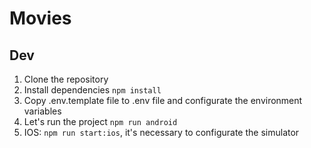 # Movies

## Dev

1. Clone the repository
2. Install dependencies `npm install`
3. Copy .env.template file to .env file and configurate the environment variables
4. Let's run the project `npm run android`
5. IOS: `npm run start:ios`, it's necessary to configurate the simulator